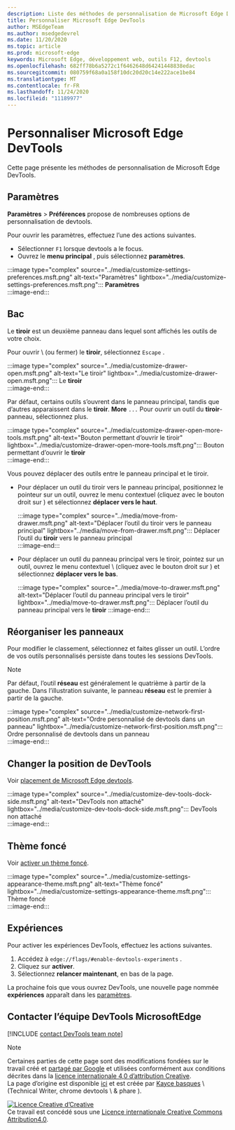 ```yaml
---
description: Liste des méthodes de personnalisation de Microsoft Edge DevTools
title: Personnaliser Microsoft Edge DevTools
author: MSEdgeTeam
ms.author: msedgedevrel
ms.date: 11/20/2020
ms.topic: article
ms.prod: microsoft-edge
keywords: Microsoft Edge, développement web, outils F12, devtools
ms.openlocfilehash: 682ff78b6a5272c1f6462648d64241448838edac
ms.sourcegitcommit: 080759f68a0a158f10dc20d20c14e222ace1be84
ms.translationtype: MT
ms.contentlocale: fr-FR
ms.lasthandoff: 11/24/2020
ms.locfileid: "11189977"
---
```

<!-- Copyright Kayce Basques 

   Licensed under the Apache License, Version 2.0 (the "License");
   you may not use this file except in compliance with the License.
   You may obtain a copy of the License at

       https://www.apache.org/licenses/LICENSE-2.0

   Unless required by applicable law or agreed to in writing, software
   distributed under the License is distributed on an "AS IS" BASIS,
   WITHOUT WARRANTIES OR CONDITIONS OF ANY KIND, either express or implied.
   See the License for the specific language governing permissions and
   limitations under the License.  -->

# Personnaliser Microsoft Edge DevTools  

Cette page présente les méthodes de personnalisation de Microsoft Edge DevTools.  

## Paramètres  

**Paramètres**  >  **Préférences** propose de nombreuses options de personnalisation de devtools.  

Pour ouvrir les paramètres, effectuez l’une des actions suivantes.  

*   Sélectionner `F1` lorsque devtools a le focus.  
*   Ouvrez le **menu principal** , puis sélectionnez **paramètres**.  
    
:::image type="complex" source="../media/customize-settings-preferences.msft.png" alt-text="Paramètres" lightbox="../media/customize-settings-preferences.msft.png":::
   **Paramètres**  
:::image-end:::  

## Bac  

Le **tiroir** est un deuxième panneau dans lequel sont affichés les outils de votre choix.  

Pour ouvrir \ (ou fermer) le **tiroir**, sélectionnez `Escape` .  

:::image type="complex" source="../media/customize-drawer-open.msft.png" alt-text="Le tiroir" lightbox="../media/customize-drawer-open.msft.png":::
   Le **tiroir**  
:::image-end:::  

Par défaut, certains outils s’ouvrent dans le panneau principal, tandis que d’autres apparaissent dans le **tiroir**.  **More** `...` Pour ouvrir un outil du **tiroir**-panneau, sélectionnez plus.  

:::image type="complex" source="../media/customize-drawer-open-more-tools.msft.png" alt-text="Bouton permettant d’ouvrir le tiroir" lightbox="../media/customize-drawer-open-more-tools.msft.png":::
   Bouton permettant d’ouvrir le **tiroir**  
:::image-end:::  

Vous pouvez déplacer des outils entre le panneau principal et le tiroir.  

*   Pour déplacer un outil du tiroir vers le panneau principal, positionnez le pointeur sur un outil, ouvrez le menu contextuel (cliquez avec le bouton droit sur \) et sélectionnez **déplacer vers le haut**.  
    
    :::image type="complex" source="../media/move-from-drawer.msft.png" alt-text="Déplacer l’outil du tiroir vers le panneau principal" lightbox="../media/move-from-drawer.msft.png":::
       Déplacer l’outil du **tiroir** vers le panneau principal  
    :::image-end:::  
    
*   Pour déplacer un outil du panneau principal vers le tiroir, pointez sur un outil, ouvrez le menu contextuel \ (cliquez avec le bouton droit sur \) et sélectionnez **déplacer vers le bas**.  
    
    :::image type="complex" source="../media/move-to-drawer.msft.png" alt-text="Déplacer l’outil du panneau principal vers le tiroir" lightbox="../media/move-to-drawer.msft.png":::
       Déplacer l’outil du panneau principal vers le **tiroir**
    :::image-end:::  
    

## Réorganiser les panneaux  

Pour modifier le classement, sélectionnez et faites glisser un outil.  L’ordre de vos outils personnalisés persiste dans toutes les sessions DevTools.  

> [!NOTE]
> Par défaut, l’outil **réseau** est généralement le quatrième à partir de la gauche.  Dans l’illustration suivante, le panneau **réseau** est le premier à partir de la gauche.  

:::image type="complex" source="../media/customize-network-first-position.msft.png" alt-text="Ordre personnalisé de devtools dans un panneau" lightbox="../media/customize-network-first-position.msft.png":::
   Ordre personnalisé de devtools dans un panneau  
:::image-end:::  

## Changer la position de DevTools  

Voir [placement de Microsoft Edge devtools][DevToolsPlacement].  

:::image type="complex" source="../media/customize-dev-tools-dock-side.msft.png" alt-text="DevTools non attaché" lightbox="../media/customize-dev-tools-dock-side.msft.png":::
   DevTools non attaché  
:::image-end:::  

## Thème foncé  

Voir [activer un thème foncé][DarkTheme].  

:::image type="complex" source="../media/customize-settings-appearance-theme.msft.png" alt-text="Thème foncé" lightbox="../media/customize-settings-appearance-theme.msft.png":::
   Thème foncé  
:::image-end:::  

## Expériences  

Pour activer les expériences DevTools, effectuez les actions suivantes.  

1.  Accédez à `edge://flags/#enable-devtools-experiments` .  
1.  Cliquez sur **activer**.  
1.  Sélectionnez **relancer maintenant**, en bas de la page.  

La prochaine fois que vous ouvrez DevTools, une nouvelle page nommée **expériences** apparaît dans les [paramètres](#settings).  

## Contacter l’équipe DevTools MicrosoftEdge  

[!INCLUDE [contact DevTools team note](../includes/contact-devtools-team-note.md)]  

<!-- image links -->  

[ImageMoreIcon]: ../media/more-icon.msft.png  

<!-- links -->  

[DevToolsPlacement]: ./placement.md "Changer la position de Microsoft Edge DevTools Documents Microsoft"  
[DarkTheme]: ./dark-theme.md "Activer un thème foncé dans Microsoft Edge DevTools | Documents Microsoft"  

> [!NOTE]
> Certaines parties de cette page sont des modifications fondées sur le travail créé et [partagé par Google][GoogleSitePolicies] et utilisées conformément aux conditions décrites dans la [licence internationale 4,0 d’attribution Creative][CCA4IL].  
> La page d’origine est disponible [ici](https://developers.google.com/web/tools/chrome-devtools/customize/index) et est créée par [Kayce basques][KayceBasques] \ (Technical Writer, chrome devtools \ & phare \).  

[![Licence Creative d’Creative][CCby4Image]][CCA4IL]  
Ce travail est concédé sous une [Licence internationale Creative Commons Attribution4.0][CCA4IL].  

[CCA4IL]: https://creativecommons.org/licenses/by/4.0  
[CCby4Image]: https://i.creativecommons.org/l/by/4.0/88x31.png  
[GoogleSitePolicies]: https://developers.google.com/terms/site-policies  
[KayceBasques]: https://developers.google.com/web/resources/contributors/kaycebasques  
